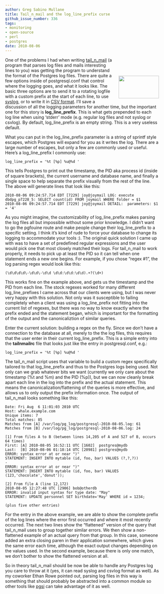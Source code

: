 ```yaml
---
author: Greg Sabino Mullane
title: Tail_n_mail and the log_line_prefix curse
github_issue_number: 336
tags:
- monitoring
- open-source
- perl
- postgres
date: 2010-08-06
---
```


<a href="/blog/2010/08/tailnmail-and-loglineprefix-curse/image-0-big.jpeg" onblur="try {parent.deselectBloggerImageGracefully();} catch(e) {}"><img alt="" border="0" id="BLOGGER_PHOTO_ID_5502309252316445506" src="/blog/2010/08/tailnmail-and-loglineprefix-curse/image-0.jpeg" style="float:right; margin:60px 0 10px 10px;cursor:pointer; cursor:hand;width: 132px; height: 74px;"/></a>

One of the problems I had when writing [tail_n_mail](https://bucardo.org/tail_n_mail/) (a program that parses log files and mails interesting lines to you) was getting the program to understand the format of the Postgres log files. There are quite a few options inside of postgresql.conf that control where the logging goes, and what it looks like. The basic three options are to send it to a rotating logfile with a custom prefix at the start of each line, to use [syslog](https://en.wikipedia.org/wiki/Syslog), or to write it in [CSV format](https://www.postgresql.org/docs/current/static/runtime-config-logging.html#RUNTIME-CONFIG-LOGGING-CSVLOG). I’ll save a discussion of all the logging parameters for another time, but the important one for this story is **log_line_prefix**. This is what gets prepended to each log line when using ‘stderr’ mode (e.g. regular log files and not syslog or csvlog). By default, log_line_prefix is an empty string. This is a very useless default.

What you can put in the log_line_prefix parameter is a string of sprintf style escapes, which Postgres will expand for you as it writes the log. There are a large number of escapes, but only a few are commonly used or useful. Here’s a log_line_prefix I commonly use:

```nohighlight
log_line_prefix = '%t [%p] %u@%d '
```

This tells Postgres to print out the timestamp, the PID aka process id (inside of square brackets), the current username and database name, and finally a single space to help separate the prefix visually from the rest of the line. The above will generate lines that look like this:

```nohighlight
2010-08-06 09:24:57.714 EDT [7229] joy@joymail LOG: execute dbdpg_p7228_5: SELECT count(id) FROM joymail WHERE folder = $1
2010-08-06 09:24:57.714 EDT [7229] joy@joymail DETAIL:  parameters: $1 = '4'
```

As you might imagine, the customizability of log_line_prefix makes parsing the log files all but impossible without some prior knowledge. I didn’t want to go the pgfouine route and make people change their log_line_prefix to a specific setting. I think it’s kind of rude to force your database to change its logging to accommodate your tools :). The original quick solution I came up with was to have a set of predefined regular expressions and the user would pick one that most closely matched their logs. For tail_n_mail to work properly, it needs to pick up at least the PID so it can tell when one statement ends a new one begins. For example, if you chose “regex #1”, the log parsing regex would look like this:

```nohighlight
(\d\d\d\d\-\d\d\-\d\d \d\d:\d\d:\d\d).+?(\d+)
```

This works fine on the example above, and gets us the timestamp and the PID from each line. The stock regexes worked for many different log_line_prefixes I came across that our clients were using, but I was never very happy with this solution. Not only was it susceptible to failing completely when a client was using a log_line_prefix not fitting into the current list of regexes, but there was no way to know exactly where the prefix ended and the statement began, which is important for the formatting of the output and the canonicaliztion of similar queries.

Enter the current solution: building a regex on the fly. Since we don’t have a connection to the database at all, merely to the the log files, this requires that the user enter in their current log_line_prefix. This is a simple entry into the **tailnmailrc** file that looks just like the entry in postgresql.conf, e.g.:

```nohighlight
log_line_prefix = '%t [%p] %u@%d '
```

The tail_n_mail script uses that variable to build a custom regex specifically tailored to that log_line_prefix and thus to the Postgres logs being used. Not only can we grab whatever bits we want (currently we only care about the timestamp (%t and %m) and the PID (%p)), but we can now cleanly break apart each line in the log into the prefix and the actual statement. This means the canonicalization/flattening of the queries is more effective, and allows us to only output the prefix information once. The output of tail_n_mail looks something like this:

```nohighlight
Date: Fri Aug  6 11:01:03 2010 UTC
Host: whale.example.com
Unique items: 7
Total matches: 85
Matches from [A] /var/log/pg_log/postgresql-2010-08-05.log: 61
Matches from [B] /var/log/pg_log/postgresql-2010-08-06.log: 24

[1] From files A to B (between lines 14,205 of A and 527 of B, occurs 64 times)
First: [A] 2010-08-05 16:52:11 UTC [1602]  postgres@mydb
Last:  [B] 2010-08-06 01:18:14 UTC [20981] postgres@mydb
ERROR: syntax error at or near ")"
STATEMENT: INSERT INTO mytable (id, foo, bar) VALUES (?,?,?))
-
ERROR: syntax error at or near ")"
STATEMENT: INSERT INTO mytable (id, foo, bar) VALUES (123,'chocolate','donut'));

[2] From file A (line 12,172)
2010-08-05 12:27:48 UTC [2906] bob@otherdb
ERROR: invalid input syntax for type date: "May"
STATEMENT: UPDATE personnel SET birthdate='May' WHERE id = 1234;

(plus five other entries)
```

For the entry in the above example, we are able to show the complete prefix of the log lines where the error first occurred and where it most recently occurred. The next two lines show the “flattened” version of the query that tail_n_mail uses to group together similar errors. We then show a non-flattened example of an actual query from that group. In this case, someone added an extra closing paren in their application somewhere, which gives the same error each time, although the exact output changes depending on the values used. In the second example, because there is only one match, we don’t bother to show the flattened version at all.

So in theory tail_n_mail should be now be able to handle any Postgres log you care to throw at it (yes, it can read syslog and csvlog format as well). As my coworker Ethan Rowe pointed out, parsing log files in this way is something that should probably be abstracted into a common module so other tools like [pgsi](https://bucardo.org/Pgsi/) can take advantage of it as well.
